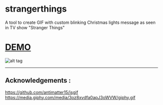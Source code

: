 # strangerthings

A tool to create GIF with custom blinking Christmas lights message as seen in TV show "Stranger Things" 

# [DEMO](https://iamalva.github.io/strangerthings/)


![alt tag](https://github.com/iamalva/strangerthings/raw/master/output.GIF)


--------------------------------------------------------------------------------
Acknowledgements :
--------------------------------------------------------------------------------
https://github.com/antimatter15/jsgif  
https://media.giphy.com/media/3oz8xvdfa0apJ3oWVW/giphy.gif
